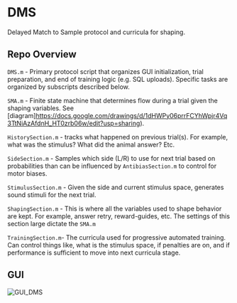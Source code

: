 # DMS
Delayed Match to Sample protocol and curricula for shaping.

## Repo Overview

`DMS.m` - Primary protocol script that organizes GUI initialization, trial preparation, and end of training logic (e.g. SQL uploads). Specific tasks are organized by subscripts described below.

`SMA.m` - Finite state machine that determines flow during a trial given the shaping variables. See [diagram]https://docs.google.com/drawings/d/1dHWPy06prrFCYhWpjr4Vq3TtNiAzAfdnH_HT0zrb06w/edit?usp=sharing).

`HistorySection.m` - tracks what happened on previous trial(s). For example, what was the stimulus? What did the animal answer? Etc.

`SideSection.m` - Samples which side (L/R) to use for next trial based on probabilities than can be influenced by `AntibiasSection.m` to control for motor biases.

`StimulusSection.m` - Given the side and current stimulus space, generates sound stimuli for the next trial. 

`ShapingSection.m` - This is where all the variables used to shape behavior are kept. For example, answer retry, reward-guides, etc. The settings of this section large dictate the `SMA.m`

`TrainingSection.m`- The curricula used for progressive automated training. Can control things like, what is the stimulus space, if penalties are on, and if performance is sufficient to move into next curricula stage.

## GUI
![GUI_DMS](https://user-images.githubusercontent.com/53059059/205456951-eda2e018-916e-4e6b-bb49-cb295c95f9da.PNG)




